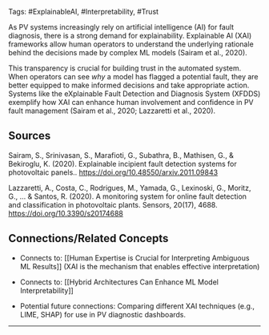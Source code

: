 Tags: #ExplainableAI, #Interpretability, #Trust

As PV systems increasingly rely on artificial intelligence (AI) for fault diagnosis, there is a strong demand for explainability. 
Explainable AI (XAI) frameworks allow human operators to understand the underlying rationale behind the decisions made by complex ML models (Sairam et al., 2020).

This transparency is crucial for building trust in the automated system. 
When operators can see _why_ a model has flagged a potential fault, they are better equipped to make informed decisions and take appropriate action. 
Systems like the eXplainable Fault Detection and Diagnosis System (XFDDS) exemplify how XAI can enhance human involvement and confidence in PV fault management (Sairam et al., 2020; Lazzaretti et al., 2020).

## Sources

Sairam, S., Srinivasan, S., Marafioti, G., Subathra, B., Mathisen, G., & Bekiroglu, K. (2020). Explainable incipient fault detection systems for photovoltaic panels.. https://doi.org/10.48550/arxiv.2011.09843

Lazzaretti, A., Costa, C., Rodrigues, M., Yamada, G., Lexinoski, G., Moritz, G., … & Santos, R. (2020). A monitoring system for online fault detection and classification in photovoltaic plants. Sensors, 20(17), 4688. https://doi.org/10.3390/s20174688

## Connections/Related Concepts

- Connects to: [[Human Expertise is Crucial for Interpreting Ambiguous ML Results]] (XAI is the mechanism that enables effective interpretation)
    
- Connects to: [[Hybrid Architectures Can Enhance ML Model Interpretability]]
    
- Potential future connections: Comparing different XAI techniques (e.g., LIME, SHAP) for use in PV diagnostic dashboards.
    

---